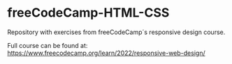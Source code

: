 # freeCodeCamp-HTML-CSS
Repository with exercises from freeCodeCamp´s responsive design course.

Full course can be found at: https://www.freecodecamp.org/learn/2022/responsive-web-design/
